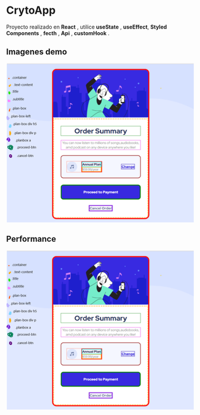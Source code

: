 # CrytoApp

Proyecto realizado en **React** , utilice **useState** , **useEffect**, **Styled Components** , **fecth** , **Api** , **customHook** .


## Imagenes demo

![screenshoot](https://raw.githubusercontent.com/eapepe0/frontend-mentor-order-summary/main/Captura%20de%20pantalla%202021-10-19%20212518.png)


## Performance

![screenshoot](https://raw.githubusercontent.com/eapepe0/frontend-mentor-order-summary/main/Captura%20de%20pantalla%202021-10-19%20212518.png)

